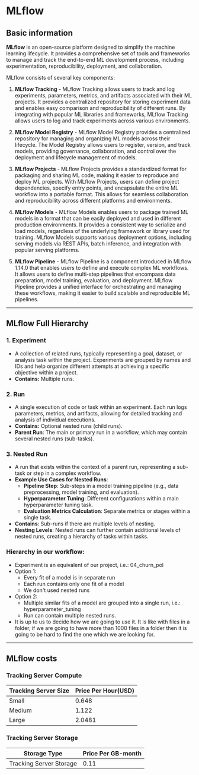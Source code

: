 # MLflow

## Basic information

**MLflow** is an open-source platform designed to simplify the machine learning lifecycle. It provides a comprehensive set of tools and frameworks to manage and track the end-to-end ML development process, including experimentation, reproducibility, deployment, and collaboration. 

MLflow consists of several key components:

1. **MLflow Tracking** - MLflow Tracking allows users to track and log experiments, parameters, metrics, and artifacts associated with their ML projects. It provides a centralized repository for storing experiment data and enables easy comparison and reproducibility of different runs. By integrating with popular ML libraries and frameworks, MLflow Tracking allows users to log and track experiments across various environments.

2. **MLflow Model Registry** - MLflow Model Registry provides a centralized repository for managing and organizing ML models across their lifecycle. The Model Registry allows users to register, version, and track models, providing governance, collaboration, and control over the deployment and lifecycle management of models.

3. **MLflow Projects** - MLflow Projects provides a standardized format for packaging and sharing ML code, making it easier to reproduce and deploy ML projects. With MLflow Projects, users can define project dependencies, specify entry points, and encapsulate the entire ML workflow into a portable format. This allows for seamless collaboration and reproducibility across different platforms and environments.

4. **MLflow Models** -  MLflow Models enables users to package trained ML models in a format that can be easily deployed and used in different production environments. It provides a consistent way to serialize and load models, regardless of the underlying framework or library used for training. MLflow Models supports various deployment options, including serving models via REST APIs, batch inference, and integration with popular serving platforms.

5. **MLflow Pipeline** - MLflow Pipeline is a component introduced in MLflow 1.14.0 that enables users to define and execute complex ML workflows. It allows users to define multi-step pipelines that encompass data preparation, model training, evaluation, and deployment. MLflow Pipeline provides a unified interface for orchestrating and managing these workflows, making it easier to build scalable and reproducible ML pipelines.



---

## MLflow Full Hierarchy

### 1. **Experiment**
   - A collection of related runs, typically representing a goal, dataset, or analysis task within the project. Experiments are grouped by names and IDs and help organize different attempts at achieving a specific objective within a project.
   - **Contains:** Multiple runs.

### 2. **Run**
   - A single execution of code or task within an experiment. Each run logs parameters, metrics, and artifacts, allowing for detailed tracking and analysis of individual executions.
   - **Contains:** Optional nested runs (child runs).
   - **Parent Run**: The main or primary run in a workflow, which may contain several nested runs (sub-tasks).

### 3. **Nested Run**
   - A run that exists within the context of a parent run, representing a sub-task or step in a complex workflow.
   - **Example Use Cases for Nested Runs**:
     - **Pipeline Step**: Sub-steps in a model training pipeline (e.g., data preprocessing, model training, and evaluation).
     - **Hyperparameter Tuning**: Different configurations within a main hyperparameter tuning task.
     - **Evaluation Metrics Calculation**: Separate metrics or stages within a single task.
   - **Contains**: Sub-runs if there are multiple levels of nesting.
   - **Nesting Levels**: Nested runs can further contain additional levels of nested runs, creating a hierarchy of tasks within tasks.

### Hierarchy in our workflow:
  - Experiment is an equivalent of our project, i.e.: 04_churn_pol
  - Option 1:
    - Every fit of a model is in separate run
    - Each run contains only one fit of a model
    - We don't used nested runs
  - Option 2:
    - Multiple similar fits of a model are grouped into a single run, i.e.: hyperparameter_tuning
    - Run can contain multiple nested runs.
  - It is up to us to decide how we are going to use it. It is like with files in a folder, if we are going to have more than 1000 files in a folder then it is going to be hard to find the one which we are looking for.

---

## MLflow costs

### Tracking Server Compute

| Tracking Server Size | Price Per Hour(USD) |
| -------| ----------- |
| Small  | 0.648       | 
| Medium | 1.122       |
| Large  | 2.0481      |

### Tracking Server Storage

| Storage Type             | Price Per GB-month |
|--------------------------|--------------------|
| Tracking Server Storage  | 0.11               |




